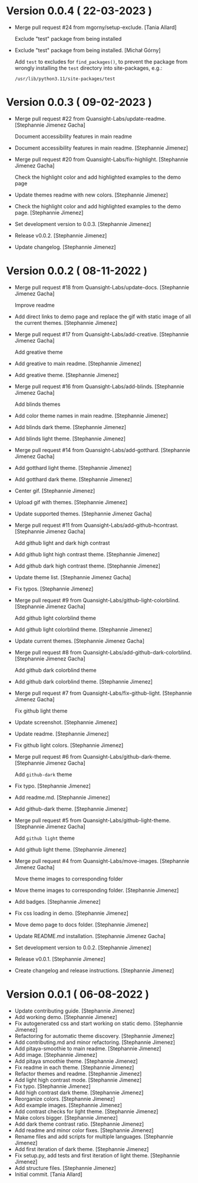 # Version 0.0.4 ( 22-03-2023 )

- Merge pull request #24 from mgorny/setup-exclude. [Tania Allard]

  Exclude "test" package from being installed
- Exclude "test" package from being installed. [Michał Górny]

  Add `test` to excludes for `find_packages()`, to prevent the package
  from wrongly installing the `test` directory into site-packages, e.g.:

      /usr/lib/python3.11/site-packages/test

# Version 0.0.3 ( 09-02-2023 )

- Merge pull request #22 from Quansight-Labs/update-readme. [Stephannie
  Jimenez Gacha]

  Document accessibility features in main readme
- Document accessibility features in main readme. [Stephannie Jimenez]
- Merge pull request #20 from Quansight-Labs/fix-highlight. [Stephannie
  Jimenez Gacha]

  Check the highlight color and add highlighted examples to the demo page
- Update themes readme with new colors. [Stephannie Jimenez]
- Check the highlight color and add highlighted examples to the demo
  page. [Stephannie Jimenez]
- Set development version to 0.0.3. [Stephannie Jimenez]
- Release v0.0.2. [Stephannie Jimenez]
- Update changelog. [Stephannie Jimenez]

# Version 0.0.2 ( 08-11-2022 )

- Merge pull request #18 from Quansight-Labs/update-docs. [Stephannie
  Jimenez Gacha]

  Improve readme
- Add direct links to demo page and replace the gif with static image of
  all the current themes. [Stephannie Jimenez]
- Merge pull request #17 from Quansight-Labs/add-creative. [Stephannie
  Jimenez Gacha]

  Add greative theme
- Add greative to main readme. [Stephannie Jimenez]
- Add greative theme. [Stephannie Jimenez]
- Merge pull request #16 from Quansight-Labs/add-blinds. [Stephannie
  Jimenez Gacha]

  Add blinds themes
- Add color theme names in main readme. [Stephannie Jimenez]
- Add blinds dark theme. [Stephannie Jimenez]
- Add blinds light theme. [Stephannie Jimenez]
- Merge pull request #14 from Quansight-Labs/add-gotthard. [Stephannie
  Jimenez Gacha]
- Add gotthard light theme. [Stephannie Jimenez]
- Add gotthard dark theme. [Stephannie Jimenez]
- Center gif. [Stephannie Jimenez]
- Upload gif with themes. [Stephannie Jimenez]
- Update supported themes. [Stephannie Jimenez Gacha]
- Merge pull request #11 from Quansight-Labs/add-github-hcontrast.
  [Stephannie Jimenez Gacha]

  Add github light and dark high contrast
- Add github light high contrast theme. [Stephannie Jimenez]
- Add github dark high contrast theme. [Stephannie Jimenez]
- Update theme list. [Stephannie Jimenez Gacha]
- Fix typos. [Stephannie Jimenez]
- Merge pull request #9 from Quansight-Labs/github-light-colorblind.
  [Stephannie Jimenez Gacha]

  Add github light colorblind theme
- Add github light colorblind theme. [Stephannie Jimenez]
- Update current themes. [Stephannie Jimenez Gacha]
- Merge pull request #8 from Quansight-Labs/add-github-dark-colorblind.
  [Stephannie Jimenez Gacha]

  Add github dark colorblind theme
- Add github dark colorblind theme. [Stephannie Jimenez]
- Merge pull request #7 from Quansight-Labs/fix-github-light.
  [Stephannie Jimenez Gacha]

  Fix github light theme
- Update screenshot. [Stephannie Jimenez]
- Update readme. [Stephannie Jimenez]
- Fix github light colors. [Stephannie Jimenez]
- Merge pull request #6 from Quansight-Labs/github-dark-theme.
  [Stephannie Jimenez Gacha]

  Add `github-dark` theme
- Fix typo. [Stephannie Jimenez]
- Add readme.md. [Stephannie Jimenez]
- Add github-dark theme. [Stephannie Jimenez]
- Merge pull request #5 from Quansight-Labs/github-light-theme.
  [Stephannie Jimenez Gacha]

  Add `github light` theme
- Add github light theme. [Stephannie Jimenez]
- Merge pull request #4 from Quansight-Labs/move-images. [Stephannie
  Jimenez Gacha]

  Move theme images to corresponding folder
- Move theme images to corresponding folder. [Stephannie Jimenez]
- Add badges. [Stephannie Jimenez]
- Fix css loading in demo. [Stephannie Jimenez]
- Move demo page to docs folder. [Stephannie Jimenez]
- Update README.md installation. [Stephannie Jimenez Gacha]
- Set development version to 0.0.2. [Stephannie Jimenez]
- Release v0.0.1. [Stephannie Jimenez]
- Create changelog and release instructions. [Stephannie Jimenez]

# Version 0.0.1 ( 06-08-2022 )

- Update contributing guide. [Stephannie Jimenez]
- Add working demo. [Stephannie Jimenez]
- Fix autogenerated css and start working on static demo. [Stephannie Jimenez]
- Refactoring for automatic theme discovery. [Stephannie Jimenez]
- Add contributing.md and minor refactoring. [Stephannie Jimenez]
- Add pitaya-smoothie to main readme. [Stephannie Jimenez]
- Add image. [Stephannie Jimenez]
- Add pitaya smoothie theme. [Stephannie Jimenez]
- Fix readme in each theme. [Stephannie Jimenez]
- Refactor themes and readme. [Stephannie Jimenez]
- Add light high contrast mode. [Stephannie Jimenez]
- Fix typo. [Stephannie Jimenez]
- Add high contrast dark theme. [Stephannie Jimenez]
- Reorganize colors. [Stephannie Jimenez]
- Add example images. [Stephannie Jimenez]
- Add contrast checks for light theme. [Stephannie Jimenez]
- Make colors bigger. [Stephannie Jimenez]
- Add dark theme contrast ratio. [Stephannie Jimenez]
- Add readme and minor color fixes. [Stephannie Jimenez]
- Rename files and add scripts for multiple languages. [Stephannie Jimenez]
- Add first iteration of dark theme. [Stephannie Jimenez]
- Fix setup.py, add tests and first iteration of light theme. [Stephannie Jimenez]
- Add structure files. [Stephannie Jimenez]
- Initial commit. [Tania Allard]
